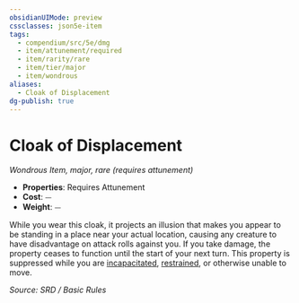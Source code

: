 ```yaml
---
obsidianUIMode: preview
cssclasses: json5e-item
tags:
  - compendium/src/5e/dmg
  - item/attunement/required
  - item/rarity/rare
  - item/tier/major
  - item/wondrous
aliases:
  - Cloak of Displacement
dg-publish: true
---
```

# Cloak of Displacement
*Wondrous Item, major, rare (requires attunement)*  

- **Properties**: Requires Attunement
- **Cost**: ⏤
- **Weight**: ⏤

While you wear this cloak, it projects an illusion that makes you appear to be standing in a place near your actual location, causing any creature to have disadvantage on attack rolls against you. If you take damage, the property ceases to function until the start of your next turn. This property is suppressed while you are [incapacitated](rules/conditions.md#incapacitated), [restrained](rules/conditions.md#restrained), or otherwise unable to move.

*Source: SRD / Basic Rules*